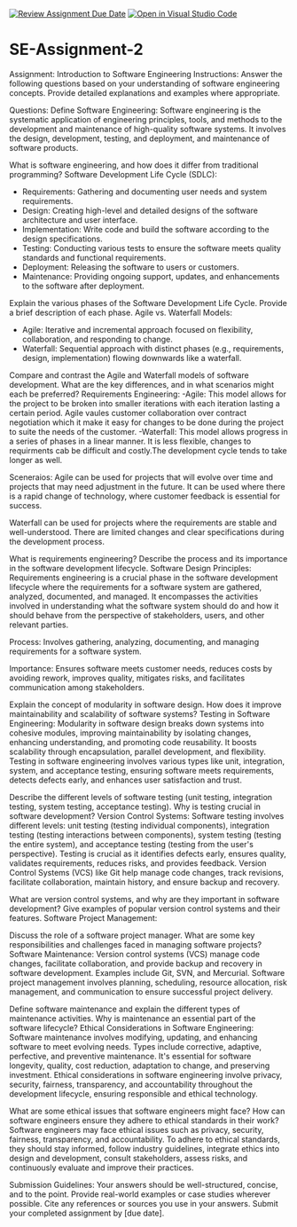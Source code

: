 [![Review Assignment Due Date](https://classroom.github.com/assets/deadline-readme-button-24ddc0f5d75046c5622901739e7c5dd533143b0c8e959d652212380cedb1ea36.svg)](https://classroom.github.com/a/-ucQIGTc)
[![Open in Visual Studio Code](https://classroom.github.com/assets/open-in-vscode-718a45dd9cf7e7f842a935f5ebbe5719a5e09af4491e668f4dbf3b35d5cca122.svg)](https://classroom.github.com/online_ide?assignment_repo_id=15222630&assignment_repo_type=AssignmentRepo)
# SE-Assignment-2
Assignment: Introduction to Software Engineering
Instructions:
Answer the following questions based on your understanding of software engineering concepts. Provide detailed explanations and examples where appropriate.

Questions:
Define Software Engineering:
Software engineering is the systematic application of engineering principles, tools, and methods to the development and maintenance of high-quality software systems. It involves the design, development, testing, and deployment, and maintenance of software products.

What is software engineering, and how does it differ from traditional programming?
Software Development Life Cycle (SDLC):
  - Requirements: Gathering and documenting user needs and system requirements.
  - Design: Creating high-level and detailed designs of the software architecture and user interface.
  - Implementation: Write code and build the software according to the design specifications.
  - Testing: Conducting various tests to ensure the software meets quality standards and functional requirements.
  - Deployment: Releasing the software to users or customers.
  - Maintenance: Providing ongoing support, updates, and enhancements to the software after deployment.

Explain the various phases of the Software Development Life Cycle. Provide a brief description of each phase.
Agile vs. Waterfall Models:
 - Agile: Iterative and incremental approach focused on flexibility, collaboration, and responding to change.
 - Waterfall: Sequential approach with distinct phases (e.g., requirements, design, implementation) flowing downwards like a waterfall.
  
    
Compare and contrast the Agile and Waterfall models of software development. What are the key differences, and in what scenarios might each be preferred?
Requirements Engineering:
-Agile: This model allows for the project to be broken into smaller iterations with each iteration lasting a certain period. Agile vaules customer collaboration over contract negotiation which it make it easy for changes to be done during the project to suite the needs of the customer.
-Waterfall: This model allows progress in a series of phases in a linear manner. It is less flexible, changes to requirments cab be difficult and costly.The development cycle tends to take longer as well.

Sceneraios:
Agile can be used for projects that will evolve over time and projects that may need adjustment in the future. It can be used where there is a rapid change of technology, where customer feedback is essential for success.

Waterfall can be used for projects where the requirements are stable and well-understood. There are limited changes and clear specifications during the development process.


What is requirements engineering? Describe the process and its importance in the software development lifecycle.
Software Design Principles:
Requirements engineering is a crucial phase in the software development lifecycle where the requirements for a software system are gathered, analyzed, documented, and managed. It encompasses the activities involved in understanding what the software system should do and how it should behave from the perspective of stakeholders, users, and other relevant parties.

Process: Involves gathering, analyzing, documenting, and managing requirements for a software system.

Importance: Ensures software meets customer needs, reduces costs by avoiding rework, improves quality, mitigates risks, and facilitates communication among stakeholders.

Explain the concept of modularity in software design. How does it improve maintainability and scalability of software systems?
Testing in Software Engineering:
Modularity in software design breaks down systems into cohesive modules, improving maintainability by isolating changes, enhancing understanding, and promoting code reusability. It boosts scalability through encapsulation, parallel development, and flexibility. Testing in software engineering involves various types like unit, integration, system, and acceptance testing, ensuring software meets requirements, detects defects early, and enhances user satisfaction and trust.


Describe the different levels of software testing (unit testing, integration testing, system testing, acceptance testing). Why is testing crucial in software development?
Version Control Systems:
Software testing involves different levels: unit testing (testing individual components), integration testing (testing interactions between components), system testing (testing the entire system), and acceptance testing (testing from the user's perspective). Testing is crucial as it identifies defects early, ensures quality, validates requirements, reduces risks, and provides feedback. Version Control Systems (VCS) like Git help manage code changes, track revisions, facilitate collaboration, maintain history, and ensure backup and recovery.

What are version control systems, and why are they important in software development? Give examples of popular version control systems and their features.
Software Project Management:

Discuss the role of a software project manager. What are some key responsibilities and challenges faced in managing software projects?
Software Maintenance:
Version control systems (VCS) manage code changes, facilitate collaboration, and provide backup and recovery in software development. Examples include Git, SVN, and Mercurial. Software project management involves planning, scheduling, resource allocation, risk management, and communication to ensure successful project delivery.

Define software maintenance and explain the different types of maintenance activities. Why is maintenance an essential part of the software lifecycle?
Ethical Considerations in Software Engineering:
Software maintenance involves modifying, updating, and enhancing software to meet evolving needs. Types include corrective, adaptive, perfective, and preventive maintenance. It's essential for software longevity, quality, cost reduction, adaptation to change, and preserving investment. Ethical considerations in software engineering involve privacy, security, fairness, transparency, and accountability throughout the development lifecycle, ensuring responsible and ethical technology.

What are some ethical issues that software engineers might face? How can software engineers ensure they adhere to ethical standards in their work?
Software engineers may face ethical issues such as privacy, security, fairness, transparency, and accountability. To adhere to ethical standards, they should stay informed, follow industry guidelines, integrate ethics into design and development, consult stakeholders, assess risks, and continuously evaluate and improve their practices.

Submission Guidelines:
Your answers should be well-structured, concise, and to the point.
Provide real-world examples or case studies wherever possible.
Cite any references or sources you use in your answers.
Submit your completed assignment by [due date].
